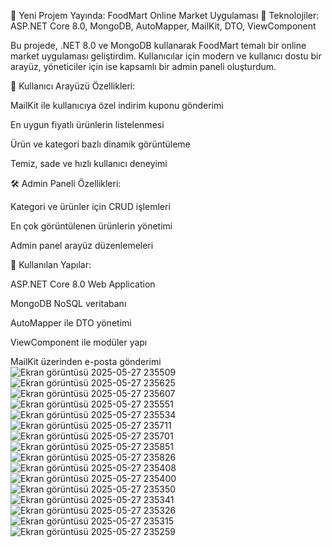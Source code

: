 🎯 Yeni Projem Yayında: FoodMart Online Market Uygulaması
🚀 Teknolojiler: ASP.NET Core 8.0, MongoDB, AutoMapper, MailKit, DTO, ViewComponent

Bu projede, .NET 8.0 ve MongoDB kullanarak FoodMart temalı bir online market uygulaması geliştirdim.
Kullanıcılar için modern ve kullanıcı dostu bir arayüz, yöneticiler için ise kapsamlı bir admin paneli oluşturdum.

🛒 Kullanıcı Arayüzü Özellikleri:

MailKit ile kullanıcıya özel indirim kuponu gönderimi

En uygun fiyatlı ürünlerin listelenmesi

Ürün ve kategori bazlı dinamik görüntüleme

Temiz, sade ve hızlı kullanıcı deneyimi

🛠️ Admin Paneli Özellikleri:

Kategori ve ürünler için CRUD işlemleri

En çok görüntülenen ürünlerin yönetimi

Admin panel arayüz düzenlemeleri

📌 Kullanılan Yapılar:

ASP.NET Core 8.0 Web Application

MongoDB NoSQL veritabanı

AutoMapper ile DTO yönetimi

ViewComponent ile modüler yapı

MailKit üzerinden e-posta gönderimi
![Ekran görüntüsü 2025-05-27 235509](https://github.com/user-attachments/assets/207e5511-a45f-4854-a7c7-fbe2df783427)
![Ekran görüntüsü 2025-05-27 235625](https://github.com/user-attachments/assets/deceb461-8c12-4337-b770-a90c5911433b)
![Ekran görüntüsü 2025-05-27 235607](https://github.com/user-attachments/assets/056591aa-f8d3-4955-a411-4c5ecac8f4f5)
![Ekran görüntüsü 2025-05-27 235551](https://github.com/user-attachments/assets/27976746-28bb-47f8-9c58-b02c8a44c084)
![Ekran görüntüsü 2025-05-27 235534](https://github.com/user-attachments/assets/fb2fe5b0-d6d6-4b9a-ae44-4a8ff4203087)
![Ekran görüntüsü 2025-05-27 235711](https://github.com/user-attachments/assets/729c75cb-785b-4b39-9087-58b8ed13a3f5)
![Ekran görüntüsü 2025-05-27 235701](https://github.com/user-attachments/assets/3fb6131f-0851-433f-89be-60754fa895af)
![Ekran görüntüsü 2025-05-27 235851](https://github.com/user-attachments/assets/58336f05-3615-4c0a-bb5c-c156e823c540)
![Ekran görüntüsü 2025-05-27 235826](https://github.com/user-attachments/assets/a0d9992c-e972-423f-bcd3-76a09e363f1c)
![Ekran görüntüsü 2025-05-27 235408](https://github.com/user-attachments/assets/0d0bdd47-38a3-45e2-89a5-f73f7e4d3828)
![Ekran görüntüsü 2025-05-27 235400](https://github.com/user-attachments/assets/8be61a13-fc01-4263-901e-f8153b87194f)
![Ekran görüntüsü 2025-05-27 235350](https://github.com/user-attachments/assets/8c6a11ab-7c77-4057-9983-2c021d258bea)
![Ekran görüntüsü 2025-05-27 235341](https://github.com/user-attachments/assets/6305c1d4-8d67-4fdc-8c00-8327b03c9332)
![Ekran görüntüsü 2025-05-27 235326](https://github.com/user-attachments/assets/bfa8cee3-9c5a-4468-8a17-eaa79bf50cfd)
![Ekran görüntüsü 2025-05-27 235315](https://github.com/user-attachments/assets/4dd2cf61-8a65-4eee-b438-39a9e8035737)
![Ekran görüntüsü 2025-05-27 235259](https://github.com/user-attachments/assets/cf0da008-2d1d-44c6-bb08-b163f5d5112d)










